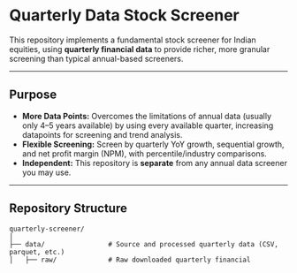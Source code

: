 # Quarterly Data Stock Screener

This repository implements a fundamental stock screener for Indian equities, using **quarterly financial data** to provide richer, more granular screening than typical annual-based screeners.

---

## Purpose

- **More Data Points:** Overcomes the limitations of annual data (usually only 4–5 years available) by using every available quarter, increasing datapoints for screening and trend analysis.
- **Flexible Screening:** Screen by quarterly YoY growth, sequential growth, and net profit margin (NPM), with percentile/industry comparisons.
- **Independent:** This repository is **separate** from any annual data screener you may use.

---

## Repository Structure

```
quarterly-screener/
│
├── data/                # Source and processed quarterly data (CSV, parquet, etc.)
│   ├── raw/             # Raw downloaded quarterly financial

